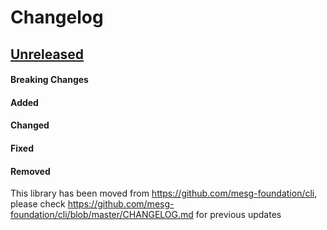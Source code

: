 # Changelog

## [Unreleased](https://github.com/mesg-foundation/cli/releases/tag/vX.X.X)

#### Breaking Changes
#### Added
#### Changed
#### Fixed
#### Removed

This library has been moved from https://github.com/mesg-foundation/cli, please check https://github.com/mesg-foundation/cli/blob/master/CHANGELOG.md for previous updates